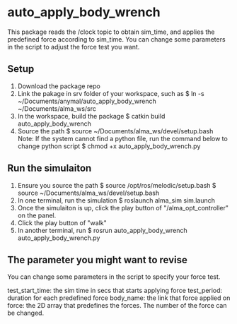 # auto_apply_body_wrench
This package reads the /clock topic to obtain sim_time, and applies the predefined force according to sim_time. You can change some parameters in the script to adjust the force test you want.

## Setup
1. Download the package repo
2. Link the pakage in srv folder of your workspace, such as
   $ ln -s ~/Documents/anymal/auto_apply_body_wrench ~/Documents/alma_ws/src
3. In the workspace, build the package
   $ catkin build auto_apply_body_wrench
4. Source the path
   $ source ~/Documents/alma_ws/devel/setup.bash
Note: If the system cannot find a python file, run the command below to change python script
   $ chmod +x auto_apply_body_wrench.py

## Run the simulaiton
1. Ensure you source the path
   $ source /opt/ros/melodic/setup.bash
   $ source ~/Documents/alma_ws/devel/setup.bash
2. In one terminal, run the simulation
   $ roslaunch alma_sim sim.launch
3. Once the simulaiton is up, click the play button of "/alma_opt_controller" on the panel.
4. Click the play button of "walk"
3. In another terminal, run
   $ rosrun auto_apply_body_wrench auto_apply_body_wrench.py


## The parameter you might want to revise
You can change some parameters in the script to specify your force test.

test_start_time: the sim time in secs that starts applying force
test_period: duration for each predefined force
body_name: the link that force applied on
force: the 2D array that predefines the forces. The number of the force can be changed.
